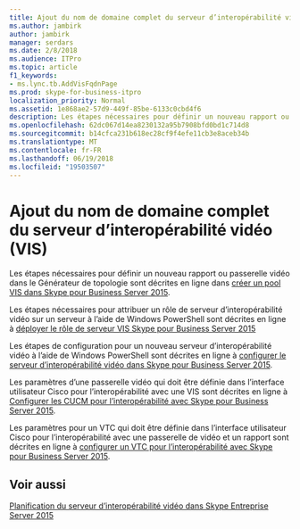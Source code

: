 ```yaml
---
title: Ajout du nom de domaine complet du serveur d’interopérabilité vidéo (VIS)
ms.author: jambirk
author: jambirk
manager: serdars
ms.date: 2/8/2018
ms.audience: ITPro
ms.topic: article
f1_keywords:
- ms.lync.tb.AddVisFqdnPage
ms.prod: skype-for-business-itpro
localization_priority: Normal
ms.assetid: 1e868ae2-57d9-449f-85be-6133c0cbd4f6
description: Les étapes nécessaires pour définir un nouveau rapport ou passerelle vidéo dans le Générateur de topologie sont décrites en ligne dans créer un pool VIS dans Skype pour Business Server 2015.
ms.openlocfilehash: 62dc067d14ea8230132a95b7908bfd0bd1c714d8
ms.sourcegitcommit: b14cfca231b618ec28cf9f4efe11cb3e8aceb34b
ms.translationtype: MT
ms.contentlocale: fr-FR
ms.lasthandoff: 06/19/2018
ms.locfileid: "19503507"
---
```

# <a name="add-vis-fqdn"></a>Ajout du nom de domaine complet du serveur d’interopérabilité vidéo (VIS)
 
Les étapes nécessaires pour définir un nouveau rapport ou passerelle vidéo dans le Générateur de topologie sont décrites en ligne dans [créer un pool VIS dans Skype pour Business Server 2015](../../deploy/deploy-video-interop-server/create-a-vis-pool.md).
  
Les étapes nécessaires pour attribuer un rôle de serveur d’interopérabilité vidéo sur un serveur à l’aide de Windows PowerShell sont décrites en ligne à [déployer le rôle de serveur VIS Skype pour Business Server 2015](../../deploy/deploy-video-interop-server/deploy-the-vis-server-role.md)
  
Les étapes de configuration pour un nouveau serveur d’interopérabilité vidéo à l’aide de Windows PowerShell sont décrites en ligne à [configurer le serveur d’interopérabilité vidéo dans Skype pour Business Server 2015](../../deploy/deploy-video-interop-server/configure-the-vis.md).
  
 Les paramètres d’une passerelle vidéo qui doit être définie dans l’interface utilisateur Cisco pour l’interopérabilité avec une VIS sont décrites en ligne à [Configurer les CUCM pour l’interopérabilité avec Skype pour Business Server 2015](../../deploy/deploy-video-interop-server/configure-cucm-for-interoperation.md).
  
 Les paramètres pour un VTC qui doit être définie dans l’interface utilisateur Cisco pour l’interopérabilité avec une passerelle de vidéo et un rapport sont décrites en ligne à [configurer un VTC pour l’interopérabilité avec Skype pour Business Server 2015](../../deploy/deploy-video-interop-server/configure-a-vtc-for-interoperation.md).
  
## <a name="see-also"></a>Voir aussi

[Planification du serveur d’interopérabilité vidéo dans Skype Entreprise Server 2015](../../plan-your-deployment/video-interop-server.md)